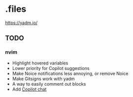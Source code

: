 # .files
https://yadm.io/
## TODO
### nvim
* Highlight hovered variables
* Lower priority for Copilot suggestions
* Make Noice notifications less annoying, or remove Noice
* Make Gitsigns work with yadm
* A way to easily comment out blocks
* Add [Copilot chat](https://github.com/CopilotC-Nvim/CopilotChat.nvim)
